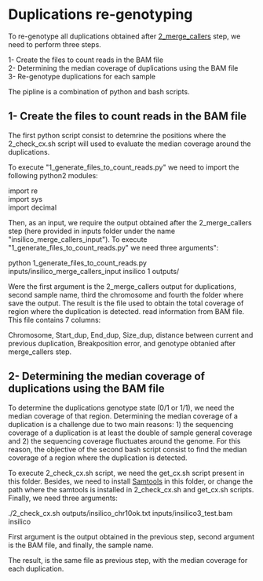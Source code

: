 # Duplications re-genotyping  

To re-genotype all duplications obtained after [2_merge_callers](https://github.com/gcatbiobank/GCAT_panel/tree/main/2_merge_callers) step, we need to perform three steps.

1- Create the files to count reads in the BAM file  
2- Determining the median coverage of duplications using the BAM file  
3- Re-genotype duplications for each sample  

The pipline is a combination of python and bash scripts.

## 1- Create the files to count reads in the BAM file

The first python script consist to detemrine the positions where the 2_check_cx.sh script will used to evaluate the median coverage around the duplications.

To execute "1_generate_files_to_count_reads.py" we need to import the following python2 modules:

import re  
import sys  
import decimal  

Then, as an input, we require the output obtained after the 2_merge_callers step (here provided in inputs folder under the name "insilico_merge_callers_input"). To execute "1_generate_files_to_count_reads.py" we need three arguments":

python 1_generate_files_to_count_reads.py inputs/insilico_merge_callers_input insilico 1 outputs/

Were the first argument is the 2_merge_callers output for duplications, second sample name, third the chromosome and fourth the folder where save the output. The result is the file used to obtain the total coverage of region where the duplication is detected. read information from BAM file. This file contains 7 columns:  

Chromosome, Start_dup, End_dup, Size_dup, distance between current and previous duplication, Breakposition error, and genotype obtanied after merge_callers step.

## 2- Determining the median coverage of duplications using the BAM file

To determine the duplications genotype state (0/1 or 1/1), we need the median coverage of that region. Determining the median coverage of a duplication is a challenge due to two main reasons: 1) the sequencing coverage of a duplication is at least the double of sample general coverage and 2) the sequencing coverage fluctuates around the genome. For this reason, the objective of the second bash script consist to find the median coverage of a region where the duplication is detected.   

To execute 2_check_cx.sh script, we need the get_cx.sh script present in this folder. Besides, we need to install [Samtools](https://github.com/samtools/samtools) in this folder, or change the path where the samtools is installed in 2_check_cx.sh and get_cx.sh scripts. Finally, we need three arguments:

./2_check_cx.sh outputs/insilico_chr10ok.txt inputs/insilico3_test.bam insilico

First argument is the output obtained in the previous step, second argument is the BAM file, and finally, the sample name.

The result, is the same file as previous step, with the median coverage for each duplication.
